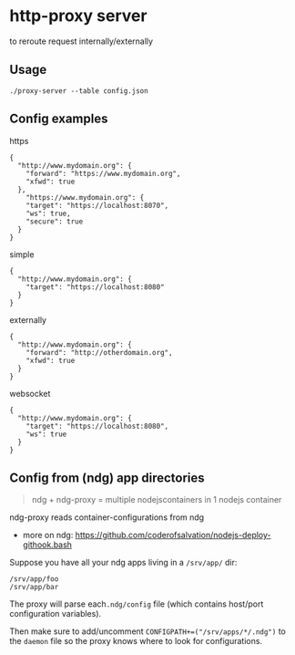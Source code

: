 http-proxy server
=================

to reroute request internally/externally

## Usage

    ./proxy-server --table config.json

## Config examples

https

    {
      "http://www.mydomain.org": {
        "forward": "https://www.mydomain.org",
        "xfwd": true
      },
        "https://www.mydomain.org": {
        "target": "https://localhost:8070",
        "ws": true,
        "secure": true
      }
    }

simple

    {
      "http://www.mydomain.org": {
        "target": "https://localhost:8080"
      }
    }

externally

    {
      "http://www.mydomain.org": {
        "forward": "http://otherdomain.org",
        "xfwd": true
      }
    }
   
websocket
 
    {
      "http://www.mydomain.org": {
        "target": "https://localhost:8080",
        "ws": true
      }
    }

## Config from (ndg) app directories 

> ndg + ndg-proxy = multiple nodejscontainers in 1 nodejs container

ndg-proxy reads container-configurations from ndg

* more on ndg: https://github.com/coderofsalvation/nodejs-deploy-githook.bash
    
Suppose you have all your ndg apps living in a `/srv/app/` dir: 

    /srv/app/foo
    /srv/app/bar

The proxy will parse each`.ndg/config` file (which contains host/port configuration variables).

Then make sure to add/uncomment `CONFIGPATH+=("/srv/apps/*/.ndg")` to the `daemon` file so the proxy knows where to look for configurations.

